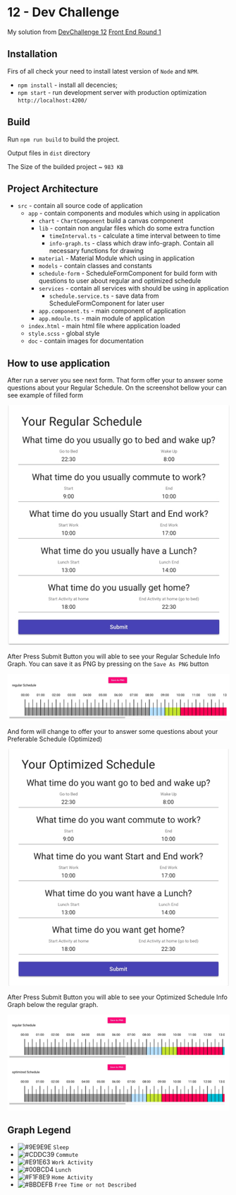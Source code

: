 # 12 - Dev Challenge

My solution from [DevChallenge 12](https://devchallenge.it/about/) [Front End Round 1](https://devchallenge.it/wp-content/uploads/sites/2/2018/05/r1_frontend_js_pro.pdf)  

## Installation

Firs of all check your need to install latest version of `Node` and `NPM`.
- `npm install` - install all decencies;
- `npm start` - run development server with production optimization `http://localhost:4200/`

## Build

Run `npm run build` to build the project.

Output files in `dist` directory

The Size of the builded project ~ `983 KB`

## Project Architecture

- `src` - contain all source code of application
  - `app` - contain components and modules which using in application
    - `chart` - `ChartComponent` build a canvas component
    - `lib` - contain non angular files which do some extra function
      - `timeInterval.ts` - calculate a time interval between to time
      - `info-graph.ts` - class which draw info-graph. Contain all necessary functions for drawing
    - `material` - Material Module which using in application
    - `models` - contain classes and constants
    - `schedule-form` - ScheduleFormComponent for build form with questions to user about regular and optimized schedule
    - `services` - contain all services with should be using in application
      - `schedule.service.ts` - save data from ScheduleFormComponent for later user
    - `app.component.ts` - main component of application
    - `app.mdoule.ts` - main module of application 
  - `index.html` - main html file where application loaded
  - `style.scss` - global style
  - `doc` - contain images for documentation

## How to use application

After run a server you see next form. That form offer your to answer some questions about your Regular Schedule. 
On the screenshot bellow your can see example of filled form 

![Regular Schedule Form](src/doc/1.jpg)

After Press Submit Button you will able to see your Regular Schedule Info Graph. 
You can save it as PNG by pressing on the `Save As PNG` button 

![Regular Schedule Graph](src/doc/2.jpg)

And form will change to offer your to answer some questions about your Preferable Schedule (Optimized)

![Optimized Schedule Graph](src/doc/3.jpg)

After Press Submit Button you will able to see your Optimized Schedule Info Graph below the regular graph.

![Regular and Optimized Graph](src/doc/4.jpg)

## Graph Legend

- ![#9E9E9E](https://placehold.it/15/9E9E9E/000000?text=+) `Sleep`
- ![#CDDC39](https://placehold.it/15/CDDC39/000000?text=+) `Commute`
- ![#E91E63](https://placehold.it/15/E91E63/000000?text=+) `Work Activity`
- ![#00BCD4](https://placehold.it/15/00BCD4/000000?text=+) `Lunch`
- ![#F1F8E9](https://placehold.it/15/F1F8E9/000000?text=+) `Home Activity`
- ![#BBDEFB](https://placehold.it/15/BBDEFB/000000?text=+) `Free Time or not Described`
